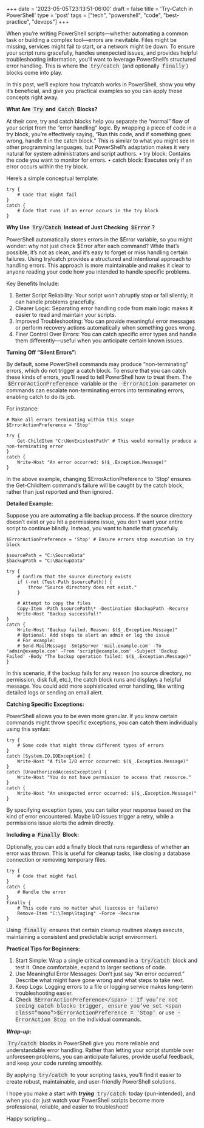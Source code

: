 +++
date = '2023-05-05T23:13:51-06:00'
draft = false
title = 'Try-Catch in PowerShell'
type = 'post'
tags = ["tech", "powershell", "code", "best-practice", "devops"]
+++

<style>
/* Base style for code blocks */
.code-block {
    padding: 15px;                    /* Padding around the code */
    font-family: 'Courier New', Courier, monospace; /* Monospace font */
    white-space: pre-wrap;            /* Preserve whitespace and wrap lines */
    border-radius: 5px;               /* Rounded corners */
    overflow-x: auto;                 /* Horizontal scroll if needed */
    margin: 20px 0;                   /* Vertical spacing */
    /* Default colors (light mode) */
    background-color: #f5f5f5;        /* Light gray background */
    border: 1px solid #ddd;           /* Light border */
    color: #333;                      /* Dark text for readability */
}

/* Style for inline monospace text */
.mono {
    font-family: 'Courier New', Courier, monospace; /* Monospace font */
    background-color: #f0f0f0;        /* Light background to highlight */
    padding: 2px 4px;                  /* Padding around text */
    border-radius: 3px;                /* Rounded corners */
}

/* Dark mode overrides for code blocks */
@media (prefers-color-scheme: dark) {
    .code-block {
        background-color: #2d2d2d;    /* Dark background */
        border: 1px solid #555;        /* Darker border */
        color: #f8f8f2;                /* Light text for readability */
    }

    .mono {
        background-color: #3c3c3c;     /* Darker background for inline code */
        color: #f8f8f2;                /* Light text */
    }
}

/* Optional: Light mode overrides (for explicitness) */
@media (prefers-color-scheme: light) {
    .code-block {
        background-color: #f5f5f5;     /* Light gray background */
        border: 1px solid #ddd;        /* Light border */
        color: #333;                   /* Dark text */
    }

    .mono {
        background-color: #f0f0f0;     /* Light background */
        color: #333;                   /* Dark text */
    }
}
</style>

When you’re writing PowerShell scripts—whether automating a common task or building a complex tool—errors are inevitable. Files might be missing, services might fail to start, or a network might be down. To ensure your script runs gracefully, handles unexpected issues, and provides helpful troubleshooting information, you’ll want to leverage PowerShell’s structured error handling. This is where the <span class="mono">try/catch</span> (and optionally <span class="mono">finally</span>) blocks come into play. <br />

In this post, we’ll explore how try/catch works in PowerShell, show you why it’s beneficial, and give you practical examples so you can apply these concepts right away.<br />

<b>What Are <span class="mono">Try</span> and <span class="mono">Catch</span> Blocks?</b><br />

At their core, try and catch blocks help you separate the “normal” flow of your script from the “error handling” logic. By wrapping a piece of code in a try block, you’re effectively saying, “Run this code, and if something goes wrong, handle it in the catch block.” This is similar to what you might see in other programming languages, but PowerShell’s adaptation makes it very natural for system administrators and script authors.
	•	try block: Contains the code you want to monitor for errors.
	•	catch block: Executes only if an error occurs within the try block.

Here’s a simple conceptual template:

~~~
try {
    # Code that might fail
}
catch {
    # Code that runs if an error occurs in the try block
}

~~~

<b>Why Use <span class="mono">Try/Catch</span> Instead of Just Checking <span class="mono">$Error</span>?</b><br />

PowerShell automatically stores errors in the $Error variable, so you might wonder: why not just check $Error after each command? While that’s possible, it’s not as clean, and it’s easy to forget or miss handling certain failures. Using try/catch provides a structured and intentional approach to handling errors. This approach is more maintainable and makes it clear to anyone reading your code how you intended to handle specific problems.<br />

Key Benefits Include:<br />
1.	Better Script Reliability: Your script won’t abruptly stop or fail silently; it can handle problems gracefully.
2.	Clearer Logic: Separating error handling code from main logic makes it easier to read and maintain your scripts.
3.	Improved Troubleshooting: You can provide meaningful error messages or perform recovery actions automatically when something goes wrong.
4.	Finer Control Over Errors: You can catch specific error types and handle them differently—useful when you anticipate certain known issues.<br />

**Turning Off “Silent Errors”:** <br />

By default, some PowerShell commands may produce “non-terminating” errors, which do not trigger a catch block. To ensure that you can catch these kinds of errors, you’ll need to tell PowerShell how to treat them. The <span class="mono">$ErrorActionPreference</span> variable or the <span class="mono">-ErrorAction</span> parameter on commands can escalate non-terminating errors into terminating errors, enabling catch to do its job.<br />

For instance:

~~~
# Make all errors terminating within this scope
$ErrorActionPreference = 'Stop'

try {
    Get-ChildItem "C:\NonExistentPath" # This would normally produce a non-terminating error
}
catch {
    Write-Host "An error occurred: $($_.Exception.Message)"
}

~~~

In the above example, changing $ErrorActionPreference to 'Stop' ensures the Get-ChildItem command’s failure will be caught by the catch block, rather than just reported and then ignored. <br />

**Detailed Example:** <br />

Suppose you are automating a file backup process. If the source directory doesn’t exist or you hit a permissions issue, you don’t want your entire script to continue blindly. Instead, you want to handle that gracefully.

~~~
$ErrorActionPreference = 'Stop' # Ensure errors stop execution in try block

$sourcePath = "C:\SourceData"
$backupPath = "C:\BackupData"

try {
    # Confirm that the source directory exists
    if (-not (Test-Path $sourcePath)) {
        throw "Source directory does not exist."
    }

    # Attempt to copy the files
    Copy-Item -Path $sourcePath\* -Destination $backupPath -Recurse
    Write-Host "Backup successful!"
}
catch {
    Write-Host "Backup failed. Reason: $($_.Exception.Message)"
    # Optional: Add steps to alert an admin or log the issue
    # For example:
    # Send-MailMessage -SmtpServer 'mail.example.com' -To 'admin@example.com' -From 'script@example.com' -Subject 'Backup Failed' -Body "The backup operation failed: $($_.Exception.Message)"
}

~~~

In this scenario, if the backup fails for any reason (no source directory, no permission, disk full, etc.), the catch block runs and displays a helpful message. You could add more sophisticated error handling, like writing detailed logs or sending an email alert. <br />

**Catching Specific Exceptions:** <br />

PowerShell allows you to be even more granular. If you know certain commands might throw specific exceptions, you can catch them individually using this syntax:

~~~
try {
    # Some code that might throw different types of errors
}
catch [System.IO.IOException] {
    Write-Host "A file I/O error occurred: $($_.Exception.Message)"
}
catch [UnauthorizedAccessException] {
    Write-Host "You do not have permission to access that resource."
}
catch {
    Write-Host "An unexpected error occurred: $($_.Exception.Message)"
}

~~~

By specifying exception types, you can tailor your response based on the kind of error encountered. Maybe I/O issues trigger a retry, while a permissions issue alerts the admin directly. <br />

<b>Including a <span class="mono">Finally</span> Block:</b> <br />

Optionally, you can add a finally block that runs regardless of whether an error was thrown. This is useful for cleanup tasks, like closing a database connection or removing temporary files.

~~~
try {
    # Code that might fail
}
catch {
    # Handle the error
}
finally {
    # This code runs no matter what (success or failure)
    Remove-Item "C:\Temp\Staging" -Force -Recurse
}

~~~

Using <span class="mono">finally</span> ensures that certain cleanup routines always execute, maintaining a consistent and predictable script environment. <br />

**Practical Tips for Beginners:** <br />
1.	Start Simple: Wrap a single critical command in a <span class="mono">try/catch</span> block and test it. Once comfortable, expand to larger sections of code.
2.	Use Meaningful Error Messages: Don’t just say “An error occurred.” Describe what might have gone wrong and what steps to take next.
3.	Keep Logs: Logging errors to a file or logging service makes long-term troubleshooting easier.
4.	Check <span class="mono">$ErrorActionPreference</span> : If you’re not seeing catch blocks trigger, ensure you’ve set <span class="mono">$ErrorActionPreference = 'Stop'</span> or use <span class="mono">-ErrorAction Stop</span> on the individual commands.<br />

***Wrap-up:***

<span class="mono">Try/catch</span> blocks in PowerShell give you more reliable and understandable error handling. Rather than letting your script stumble over unforeseen problems, you can anticipate failures, provide useful feedback, and keep your code running smoothly. <br />

By applying <span class="mono">try/catch</span> to your scripting tasks, you’ll find it easier to create robust, maintainable, and user-friendly PowerShell solutions.

I hope you make a start with ***trying*** <span class="mono">try/catch</span> today {pun-intended}, and when you do: just watch your PowerShell scripts become more professional, reliable, and easier to troubleshoot! <br />

Happy scripting...